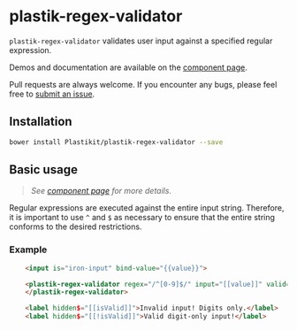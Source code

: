 plastik-regex-validator
============

`plastik-regex-validator` validates user input against a specified regular expression.

Demos and documentation are available on the 
[component page](https://www.plastikit.org/1.x/components/plastik-regex-validator/).

Pull requests are always welcome. If you encounter any bugs, please feel free to
[submit an issue](https://github.com/Plastikit/plastik-regex-validator/issues/new/).

## Installation

```sh
bower install Plastikit/plastik-regex-validator --save
```

## Basic usage

 > _See [component page](https://www.plastikit.org/1.x/components/plastik-regex-validator/)
 > for more details._

Regular expressions are executed against the entire input string. Therefore, it is
important to use `^` and `$` as necessary to ensure that the entire string conforms
to the desired restrictions.

### Example

```html
    <input is="iron-input" bind-value="{{value}}">

    <plastik-regex-validator regex="/^[0-9]$/" input="[[value]]" valid="{{isValid}}">
    </plastik-regex-validator>

    <label hidden$="[[isValid]]">Invalid input! Digits only.</label>
    <label hidden$="[[!isValid]]">Valid digit-only input!</label>
```